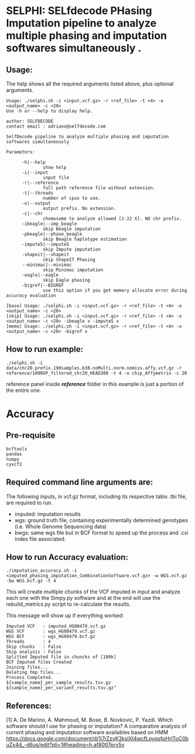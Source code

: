# SELPHI: SELfdecode PHasing Imputation pipeline to analyze multiple phasing and imputation softwares simultaneously .

## Usage:

The help shows all the required arguments listed above, plus optional arguments.

```
Usage: ./selphi.sh -i <input.vcf.gz> -r <ref_file> -t <4> -o <output_name> -c <20>
Use -h or --help to display help.

author: SELFDECODE
contact email : adriano@selfdecode.com

SelfDecode pipeline to analyze multiple phasing and imputation softwares simultaneously 

Parameters:

      -h|--help
              show help
      -i|--input
              input file
      -r|--reference
              full path reference file without extension.
      -t|--threads
              number of cpus to use.
      -o|--output
              output prefix. No extension.
      -c|--chr
              chomosome to analyze allowed [1-22 X]. NO chr prefix.
      -ibeagle|--imp_beagle
              skip Beagle imputation
      -pbeagle|--phase_beagle
              skip Beagle haplotype estimation
      -impute5|--impute5
              skip Impute imputation
      -shapeit|--shapeit
              skip ShapeIT Phasing
      --minimac|--minimac
              skip Minimac imputation
      -eagle|--eagle
              skip Eagle phasing
      -bigref|--BIGREF
              use this option if you get memory allocate error during accuracy evaluation

[base] Usage: ./selphi.sh -i <input.vcf.gz> -r <ref_file> -t <4> -o <output_name> -c <20>
[skip] Usage: ./selphi.sh -i <input.vcf.gz> -r <ref_file> -t <4> -o <output_name> -c <20> -ibeagle x -impute5 x
[memo] Usage: ./selphi.sh -i <input.vcf.gz> -r <ref_file> -t <4> -o <output_name> -c <20> -bigref x
```


## How to run example:
```
./selphi.sh -i data/chr20.prefix.190samples.b38.noMulti.norm.nomiss.affy.vcf.gz -r reference/1000GP_filtered_chr20_HEAD200 -t 4 -o chip_Affymetrix -c 20
```
reference panel inside ***reference*** folder in this example is just a portion of the entire one.

# Accuracy

## Pre-requisite 
```
bcftools
pandas
numpy
cyvcf2
```
## Required command line arguments are:

The following inputs, in vcf.gz format, including its respective tabix .tbi file, are required to run.

- imputed: imputation results
- wgs: ground truth file, containing experimentally determined genotypes (i.e. Whole Genome Sequencing data)
- bwgs: same wgs file but in BCF format to speed up the process and .csi index file associated.

## How to run Accuracy evaluation:
```
./imputation_accuracy.sh -i <imputed_phasing_imputation_CombinationSoftware.vcf.gz> -w WGS.vcf.gz -bw WGS.bcf.gz -t 4
```

This will create multiple chunks of the VCF imputed in input and analyze each one with the Simpy.py software and at the end will use the rebuild_metrics.py script to re-calculate the results. 

This message will show up if everything worked:

```
Imputed VCF   : imputed_HG00479.vcf.gz
WGS VCF       : wgs_HG00479.vcf.gz
WGS BCF       : wgs_HG00479.bcf.gz
Threads       : 4
Skip chunks   : False
Skip analysis : False
Splitted Imputed file in chuncks of [100k]
BCF Imputed files Created
Joining files...
Deleting tmp files...
Process Completed.
${sample_name}_per_sample_results.tsv.gz
${sample_name}_per_variant_results.tsv.gz"
```

## References:

[1] A. De Marino, A. Mahmoud, M. Bose, B. Novkovic, P. Yazdi. Which software should I use for phasing or imputation? A comparative analysis of current phasing and imputation software availables based on HMM https://docs.google.com/document/d/1i7rZzvK3ksIXI4wcfLpyqsfpHrlToC0buZx4d_-d6us/edit?pli=1#heading=h.af80tl7prv5v
